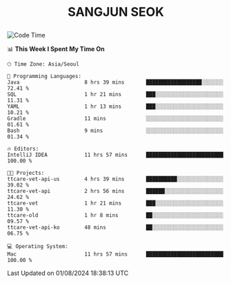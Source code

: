 <h1>
 <p align="center">
   SANGJUN SEOK
 </p>
</h1>

<!--START_SECTION:waka-->
![Code Time](http://img.shields.io/badge/Code%20Time-3%2C694%20hrs%202%20mins-blue)

📊 **This Week I Spent My Time On** 

```text
🕑︎ Time Zone: Asia/Seoul

💬 Programming Languages: 
Java                     8 hrs 39 mins       ██████████████████░░░░░░░   72.41 % 
SQL                      1 hr 21 mins        ███░░░░░░░░░░░░░░░░░░░░░░   11.31 % 
YAML                     1 hr 13 mins        ███░░░░░░░░░░░░░░░░░░░░░░   10.21 % 
Gradle                   11 mins             ░░░░░░░░░░░░░░░░░░░░░░░░░   01.61 % 
Bash                     9 mins              ░░░░░░░░░░░░░░░░░░░░░░░░░   01.34 % 

🔥 Editors: 
IntelliJ IDEA            11 hrs 57 mins      █████████████████████████   100.00 % 

🐱‍💻 Projects: 
ttcare-vet-api-us        4 hrs 39 mins       ██████████░░░░░░░░░░░░░░░   39.02 % 
ttcare-vet-api           2 hrs 56 mins       ██████░░░░░░░░░░░░░░░░░░░   24.62 % 
ttcare-vet               1 hr 21 mins        ███░░░░░░░░░░░░░░░░░░░░░░   11.30 % 
ttcare-old               1 hr 8 mins         ██░░░░░░░░░░░░░░░░░░░░░░░   09.57 % 
ttcare-vet-api-ko        48 mins             ██░░░░░░░░░░░░░░░░░░░░░░░   06.75 % 

💻 Operating System: 
Mac                      11 hrs 57 mins      █████████████████████████   100.00 % 
```


 Last Updated on 01/08/2024 18:38:13 UTC
<!--END_SECTION:waka-->

